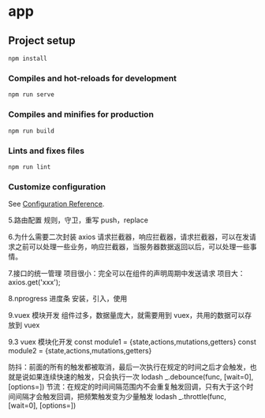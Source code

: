 # app

## Project setup

```
npm install
```

### Compiles and hot-reloads for development

```
npm run serve
```

### Compiles and minifies for production

```
npm run build
```

### Lints and fixes files

```
npm run lint
```

### Customize configuration

See [Configuration Reference](https://cli.vuejs.org/config/).

5.路由配置
规则，守卫，重写 push，replace

6.为什么需要二次封装 axios
请求拦截器，响应拦截器，请求拦截器，可以在发请求之前可以处理一些业务，响应拦截器，当服务器数据返回以后，可以处理一些事情。

7.接口的统一管理
项目很小：完全可以在组件的声明周期中发送请求
项目大：axios.get('xxx');

8.nprogress 进度条
安装，引入，使用

9.vuex 模块开发
组件过多，数据量庞大，就需要用到 vuex，共用的数据可以存放到 vuex

9.3 vuex 模块化开发
const module1 = {state,actions,mutations,getters}
const module2 = {state,actions,mutations,getters}

防抖：前面的所有的触发都被取消，最后一次执行在规定的时间之后才会触发，也就是说如果连续快速的触发，只会执行一次
lodash _.debounce(func, [wait=0], [options=])
节流：在规定的时间间隔范围内不会重复触发回调，只有大于这个时间间隔才会触发回调，把频繁触发变为少量触发
lodash _.throttle(func, [wait=0], [options=])
